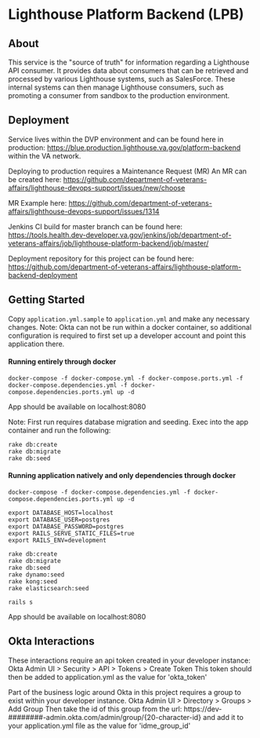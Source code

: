 # Lighthouse Platform Backend (LPB) 

## About

This service is the "source of truth" for information regarding a Lighthouse API consumer.
It provides data about consumers that can be retrieved and processed by various Lighthouse systems, such as SalesForce.
These internal systems can then manage Lighthouse consumers, such as promoting a consumer from sandbox to the production environment.

## Deployment

Service lives within the DVP environment and can be found here in production: https://blue.production.lighthouse.va.gov/platform-backend
within the VA network. 

Deploying to production requires a Maintenance Request (MR)
An MR can be created here: https://github.com/department-of-veterans-affairs/lighthouse-devops-support/issues/new/choose

MR Example here: https://github.com/department-of-veterans-affairs/lighthouse-devops-support/issues/1314

Jenkins CI build for master branch can be found here: https://tools.health.dev-developer.va.gov/jenkins/job/department-of-veterans-affairs/job/lighthouse-platform-backend/job/master/

Deployment repository for this project can be found here: https://github.com/department-of-veterans-affairs/lighthouse-platform-backend-deployment


## Getting Started

Copy `application.yml.sample` to `application.yml` and make any necessary changes.
Note: Okta can not be run within a docker container, so additional configuration is required to first set up a developer account and point this application there.

#### Running entirely through docker
```
docker-compose -f docker-compose.yml -f docker-compose.ports.yml -f docker-compose.dependencies.yml -f docker-compose.dependencies.ports.yml up -d
```
App should be available on localhost:8080

Note: First run requires database migration and seeding. Exec into the app container and run the following:
```
rake db:create
rake db:migrate
rake db:seed
```

#### Running application natively and only dependencies through docker
```
docker-compose -f docker-compose.dependencies.yml -f docker-compose.dependencies.ports.yml up -d

export DATABASE_HOST=localhost
export DATABASE_USER=postgres
export DATABASE_PASSWORD=postgres
export RAILS_SERVE_STATIC_FILES=true
export RAILS_ENV=development

rake db:create
rake db:migrate
rake db:seed
rake dynamo:seed
rake kong:seed
rake elasticsearch:seed

rails s
```
App should be available on localhost:8080


## Okta Interactions
These interactions require an api token created in your developer instance:
Okta Admin UI > Security > API > Tokens > Create Token
This token should then be added to application.yml as the value for 'okta_token'

Part of the business logic around Okta in this project requires a group to exist within your developer instance.
Okta Admin UI > Directory > Groups > Add Group
Then take the id of this group from the url:
https://dev-########-admin.okta.com/admin/group/{20-character-id}
and add it to your application.yml file as the value for 'idme_group_id'
